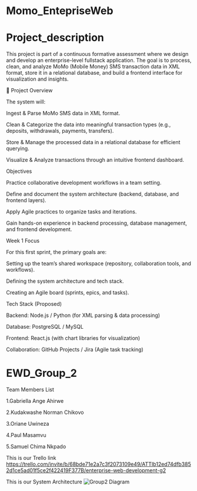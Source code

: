 # Momo_EntepriseWeb

 # Project_description

This project is part of a continuous formative assessment where we design and develop an enterprise-level fullstack application. The goal is to process, clean, and analyze MoMo (Mobile Money) SMS transaction data in XML format, store it in a relational database, and build a frontend interface for visualization and insights.

🚀 Project Overview

The system will:

Ingest & Parse MoMo SMS data in XML format.

Clean & Categorize the data into meaningful transaction types (e.g., deposits, withdrawals, payments, transfers).

Store & Manage the processed data in a relational database for efficient querying.

Visualize & Analyze transactions through an intuitive frontend dashboard.

 Objectives

Practice collaborative development workflows in a team setting.

Define and document the system architecture (backend, database, and frontend layers).

Apply Agile practices to organize tasks and iterations.

Gain hands-on experience in backend processing, database management, and frontend development.

 Week 1 Focus

For this first sprint, the primary goals are:

Setting up the team’s shared workspace (repository, collaboration tools, and workflows).

Defining the system architecture and tech stack.

Creating an Agile board (sprints, epics, and tasks).

 Tech Stack (Proposed)

Backend: Node.js / Python (for XML parsing & data processing)

Database: PostgreSQL / MySQL

Frontend: React.js (with chart libraries for visualization)

Collaboration: GitHub Projects / Jira (Agile task tracking)


 # EWD_Group_2
 Team Members List

1.Gabriella Ange Ahirwe 

2.Kudakwashe Norman Chikovo

3.Oriane Uwineza

4.Paul Masamvu

5.Samuel Chima Nkpado



This is our Trello link
https://trello.com/invite/b/68bde71e2a7c3f2073109e49/ATTIb12ed74dfb3852d1ce5ad01f5ce2f422419F377B/enterprise-web-development-g2


This is our System Architecture
![Group2 Diagram](https://github.com/user-attachments/assets/b4469cf7-86fc-41ea-afc4-4d989a8462e8)
